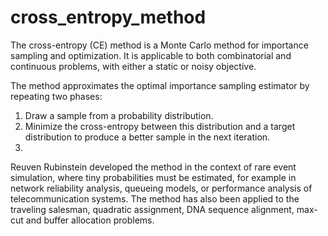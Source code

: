 # cross_entropy_method
The cross-entropy (CE) method is a Monte Carlo method for importance sampling and optimization. It is applicable to both combinatorial and continuous problems, with either a static or noisy objective.

The method approximates the optimal importance sampling estimator by repeating two phases:

1. Draw a sample from a probability distribution.
2. Minimize the cross-entropy between this distribution and a target distribution to produce a better sample in the next iteration.
3. 
Reuven Rubinstein developed the method in the context of rare event simulation, where tiny probabilities must be estimated, for example in network reliability analysis, queueing models, or performance analysis of telecommunication systems. The method has also been applied to the traveling salesman, quadratic assignment, DNA sequence alignment, max-cut and buffer allocation problems.


